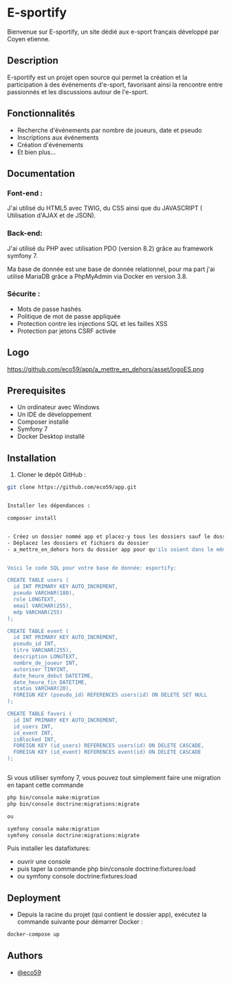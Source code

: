 
# E-sportify

Bienvenue sur E-sportify, un site dédié aux e-sport français développé par Coyen etienne.

## Description

E-sportify est un projet open source qui permet la création et la participation à des événements d'e-sport, favorisant ainsi la rencontre entre passionnés et les discussions autour de l'e-sport.

## Fonctionnalités

- Recherche d'événements par nombre de joueurs, date et pseudo
- Inscriptions aux événements
- Création d'événements
- Et bien plus...


## Documentation

### Font-end :

J'ai utilisé du HTML5 avec TWIG, du CSS ainsi que du JAVASCRIPT ( Utilisation d'AJAX et de JSON).

### Back-end:

J'ai utilisé du PHP avec utilisation PDO (version 8.2) grâce au framework symfony 7. 

Ma base de donnée est une base de donnée relationnel, pour ma part j'ai utilisé MariaDB grâce a PhpMyAdmin via Docker en version 3.8.

### Sécurite :

- Mots de passe hashés
- Politique de mot de passe appliquée
- Protection contre les injections SQL et les failles XSS
- Protection par jetons CSRF activée


## Logo

https://github.com/eco59/app/a_mettre_en_dehors/asset/logoES.png

## Prerequisites

- Un ordinateur avec Windows
- Un IDE de développement
- Composer installé
- Symfony 7
- Docker Desktop installé

## Installation

1. Cloner le dépôt GitHub :

```bash
git clone https://github.com/eco59/app.git


Installer les dépendances :

composer install


- Créez un dossier nommé app et placez-y tous les dossiers sauf le dossier a_mettre_en_dehors.
- Déplacez les dossiers et fichiers du dossier
- a_mettre_en_dehors hors du dossier app pour qu'ils soient dans le même répertoire racine.


Voici le code SQL pour votre base de donnée: esportify:

CREATE TABLE users (
  id INT PRIMARY KEY AUTO_INCREMENT,
  pseudo VARCHAR(180),
  role LONGTEXT,
  email VARCHAR(255),
  mdp VARCHAR(255)
);

CREATE TABLE event (
  id INT PRIMARY KEY AUTO_INCREMENT,
  pseudo_id INT,
  titre VARCHAR(255),
  description LONGTEXT,
  nombre_de_joueur INT,
  autoriser TINYINT,
  date_heure_debut DATETIME,
  date_heure_fin DATETIME,
  status VARCHAR(20),
  FOREIGN KEY (pseudo_id) REFERENCES users(id) ON DELETE SET NULL
);

CREATE TABLE favori (
  id INT PRIMARY KEY AUTO_INCREMENT,
  id_users INT,
  id_event INT,
  isBlocked INT,
  FOREIGN KEY (id_users) REFERENCES users(id) ON DELETE CASCADE,
  FOREIGN KEY (id_event) REFERENCES event(id) ON DELETE CASCADE
);



```
Si vous utiliser symfony 7, vous pouvez tout simplement faire une migration en tapant cette commande

```bash
php bin/console make:migration
php bin/console doctrine:migrations:migrate

ou

symfony console make:migration
symfony console doctrine:migrations:migrate
```

Puis installer les datafixtures:
- ouvrir une console
- puis taper la commande php bin/console doctrine:fixtures:load
- ou symfony console doctrine:fixtures:load

## Deployment

- Depuis la racine du projet (qui contient le dossier app), exécutez la commande suivante pour démarrer Docker :

```bash
docker-compose up
```


## Authors

- [@eco59](https://www.github.com/eco59)
